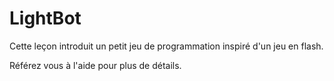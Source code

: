 # LightBot #
Cette leçon introduit un petit jeu de programmation inspiré d'un jeu en
flash.

Référez vous à l'aide pour plus de détails.

